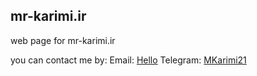## mr-karimi.ir
web page for mr-karimi.ir

you can contact me by:
Email: [Hello](mailto:hello@mr-karimi.ir)
Telegram: [MKarimi21](https://t.me/mkarimi21)
